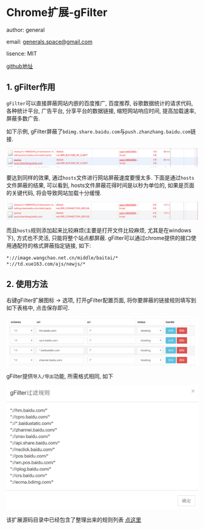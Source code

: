 # Chrome扩展-gFilter

author: general

email: generals.space@gmail.com

lisence: MIT

[github地址](https://github.com/generals-space/gFilter)

## 1. gFilter作用

`gFilter`可以直接屏蔽网站内嵌的百度推广, 百度推荐, 谷歌数据统计的请求代码, 各种统计平台, 广告平台, 分享平台的数据链接, 缩短网站响应时间, 提高加载速率, 屏蔽多数广告. 

如下示例, gFilter屏蔽了`bdimg.share.baidu.com`与`push.zhanzhang.baidu.com`链接.

![](res/src/001.png)

要达到同样的效果, 通过`hosts`文件进行网站屏蔽速度要慢太多. 下面是通过`hosts`文件屏蔽的结果, 可以看到, hosts文件屏蔽花得时间是以秒为单位的, 如果是页面的关键代码, 将会导致网站加载十分缓慢.

![](res/src/002.png)


而且`hosts`规则添加起来比较麻烦(主要是打开文件比较麻烦, 尤其是在windows下), 方式也不灵活, 只能将整个站点都屏蔽. gFilter可以通过chrome提供的接口使用通配符的格式屏蔽指定链接, 如下:

```
*://image.wangchao.net.cn/middle/baitai/*
*://td.xue163.com/ajs/newjs/*
```

## 2. 使用方法

右键gFilter扩展图标 -> 选项, 打开gFilter配置页面, 将你要屏蔽的链接规则填写到如下表格中, 点击保存即可.

![](res/src/003.png)

gFilter提供`导入/导出`功能, 所需格式相同, 如下

![](res/src/004.png)

该扩展源码目录中已经包含了整理出来的规则列表 [点这里](https://github.com/generals-space/gFilter/blob/master/ruleList.txt)